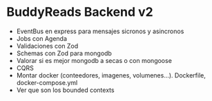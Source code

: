 # BuddyReads Backend v2

- EventBus en express para mensajes sicronos y asincronos
- Jobs con Agenda
- Validaciones con Zod
- Schemas con Zod para mongodb
- Valorar si es mejor mongodb a secas o con mongoose
- CQRS
- Montar docker (conteedores, imagenes, volumenes...). Dockerfile, docker-compose.yml
- Ver que son los bounded contexts
